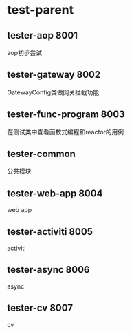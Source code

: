 # test-parent

## tester-aop 8001
aop初步尝试

## tester-gateway 8002
GatewayConfig类做网关拦截功能

## tester-func-program 8003
在测试类中查看函数式编程和reactor的用例

## tester-common
公共模块

## tester-web-app 8004
web app

## tester-activiti 8005
activiti

## tester-async 8006
async

## tester-cv 8007
cv